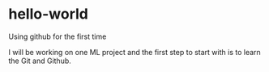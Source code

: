 # hello-world
Using github for the first time

I will be working on one ML project and the first step to start with is to learn the Git and Github.
